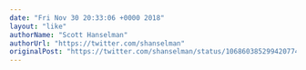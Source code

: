 ```yaml
---
date: "Fri Nov 30 20:33:06 +0000 2018"
layout: "like"
authorName: "Scott Hanselman"
authorUrl: "https://twitter.com/shanselman"
originalPost: "https://twitter.com/shanselman/status/1068603852994207745"
---
```

